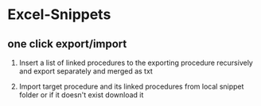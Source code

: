 # Excel-Snippets

## one click export/import  
  
1. Insert a list of linked procedures to the exporting procedure recursively and export separately and merged as txt

2. Import target procedure and its linked procedures from local snippet folder or if it doesn't exist download it
